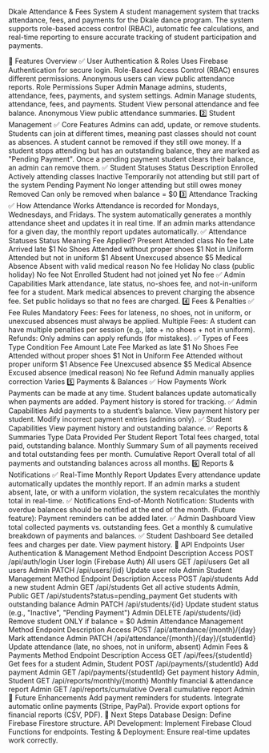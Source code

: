 Dkale Attendance & Fees System
A student management system that tracks attendance, fees, and payments for the Dkale dance program. The system supports role-based access control (RBAC), automatic fee calculations, and real-time reporting to ensure accurate tracking of student participation and payments.

📖 Features Overview
✅ User Authentication & Roles
Uses Firebase Authentication for secure login.
Role-Based Access Control (RBAC) ensures different permissions.
Anonymous users can view public attendance reports.
Role	Permissions
Super Admin	Manage admins, students, attendance, fees, payments, and system settings.
Admin	Manage students, attendance, fees, and payments.
Student	View personal attendance and fee balance.
Anonymous	View public attendance summaries.
2️⃣ Student Management
✅ Core Features
Admins can add, update, or remove students.
Students can join at different times, meaning past classes should not count as absences.
A student cannot be removed if they still owe money.
If a student stops attending but has an outstanding balance, they are marked as "Pending Payment".
Once a pending payment student clears their balance, an admin can remove them.
✅ Student Statuses
Status	Description
Enrolled	Actively attending classes
Inactive	Temporarily not attending but still part of the system
Pending Payment	No longer attending but still owes money
Removed	Can only be removed when balance = $0
3️⃣ Attendance Tracking
✅ How Attendance Works
Attendance is recorded for Mondays, Wednesdays, and Fridays.
The system automatically generates a monthly attendance sheet and updates it in real time.
If an admin marks attendance for a given day, the monthly report updates automatically.
✅ Attendance Statuses
Status	Meaning	Fee Applied?
Present	Attended class	No fee
Late	Arrived late	$1
No Shoes	Attended without proper shoes	$1
Not in Uniform	Attended but not in uniform	$1
Absent	Unexcused absence	$5
Medical Absence	Absent with valid medical reason	No fee
Holiday	No class (public holiday)	No fee
Not Enrolled	Student had not joined yet	No fee
✅ Admin Capabilities
Mark attendance, late status, no-shoes fee, and not-in-uniform fee for a student.
Mark medical absences to prevent charging the absence fee.
Set public holidays so that no fees are charged.
4️⃣ Fees & Penalties
✅ Fee Rules
Mandatory Fees: Fees for lateness, no shoes, not in uniform, or unexcused absences must always be applied.
Multiple Fees: A student can have multiple penalties per session (e.g., late + no shoes + not in uniform).
Refunds: Only admins can apply refunds (for mistakes).
✅ Types of Fees
Type	Condition	Fee Amount
Late Fee	Marked as late	$1
No Shoes Fee	Attended without proper shoes	$1
Not in Uniform Fee	Attended without proper uniform	$1
Absence Fee	Unexcused absence	$5
Medical Absence	Excused absence (medical reason)	No fee
Refund	Admin manually applies correction	Varies
5️⃣ Payments & Balances
✅ How Payments Work
Payments can be made at any time.
Student balances update automatically when payments are added.
Payment history is stored for tracking.
✅ Admin Capabilities
Add payments to a student’s balance.
View payment history per student.
Modify incorrect payment entries (admins only).
✅ Student Capabilities
View payment history and outstanding balance.
✅ Reports & Summaries
Type	Data Provided
Per Student Report	Total fees charged, total paid, outstanding balance.
Monthly Summary	Sum of all payments received and total outstanding fees per month.
Cumulative Report	Overall total of all payments and outstanding balances across all months.
6️⃣ Reports & Notifications
✅ Real-Time Monthly Report Updates
Every attendance update automatically updates the monthly report.
If an admin marks a student absent, late, or with a uniform violation, the system recalculates the monthly total in real-time.
✅ Notifications
End-of-Month Notification: Students with overdue balances should be notified at the end of the month.
(Future feature): Payment reminders can be added later.
✅ Admin Dashboard
View total collected payments vs. outstanding fees.
Get a monthly & cumulative breakdown of payments and balances.
✅ Student Dashboard
See detailed fees and charges per date.
View payment history.
📂 API Endpoints
User Authentication & Management
Method	Endpoint	Description	Access
POST	/api/auth/login	User login (Firebase Auth)	All users
GET	/api/users	Get all users	Admin
PATCH	/api/users/{id}	Update user role	Admin
Student Management
Method	Endpoint	Description	Access
POST	/api/students	Add a new student	Admin
GET	/api/students	Get all active students	Admin, Public
GET	/api/students?status=pending_payment	Get students with outstanding balance	Admin
PATCH	/api/students/{id}	Update student status (e.g., "Inactive", "Pending Payment")	Admin
DELETE	/api/students/{id}	Remove student ONLY if balance = $0	Admin
Attendance Management
Method	Endpoint	Description	Access
POST	/api/attendance/{month}/{day}	Mark attendance	Admin
PATCH	/api/attendance/{month}/{day}/{studentId}	Update attendance (late, no shoes, not in uniform, absent)	Admin
Fees & Payments
Method	Endpoint	Description	Access
GET	/api/fees/{studentId}	Get fees for a student	Admin, Student
POST	/api/payments/{studentId}	Add payment	Admin
GET	/api/payments/{studentId}	Get payment history	Admin, Student
GET	/api/reports/monthly/{month}	Monthly financial & attendance report	Admin
GET	/api/reports/cumulative	Overall cumulative report	Admin
🌟 Future Enhancements
Add payment reminders for students.
Integrate automatic online payments (Stripe, PayPal).
Provide export options for financial reports (CSV, PDF).
📌 Next Steps
Database Design: Define Firebase Firestore structure.
API Development: Implement Firebase Cloud Functions for endpoints.
Testing & Deployment: Ensure real-time updates work correctly.
